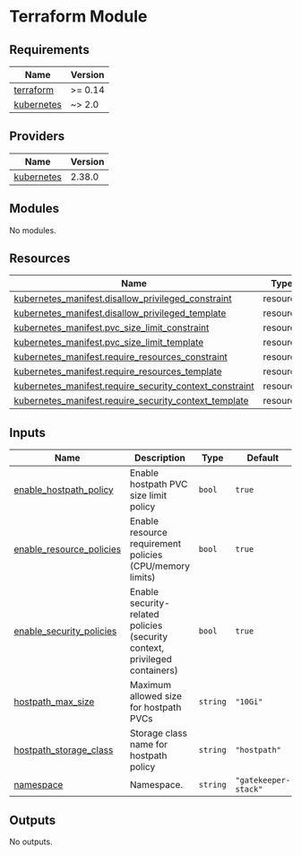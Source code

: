 # Terraform Module

<!-- BEGIN_TF_DOCS -->


## Requirements

| Name | Version |
|------|---------|
| <a name="requirement_terraform"></a> [terraform](#requirement\_terraform) | >= 0.14 |
| <a name="requirement_kubernetes"></a> [kubernetes](#requirement\_kubernetes) | ~> 2.0 |

## Providers

| Name | Version |
|------|---------|
| <a name="provider_kubernetes"></a> [kubernetes](#provider\_kubernetes) | 2.38.0 |

## Modules

No modules.

## Resources

| Name | Type |
|------|------|
| [kubernetes_manifest.disallow_privileged_constraint](https://registry.terraform.io/providers/hashicorp/kubernetes/latest/docs/resources/manifest) | resource |
| [kubernetes_manifest.disallow_privileged_template](https://registry.terraform.io/providers/hashicorp/kubernetes/latest/docs/resources/manifest) | resource |
| [kubernetes_manifest.pvc_size_limit_constraint](https://registry.terraform.io/providers/hashicorp/kubernetes/latest/docs/resources/manifest) | resource |
| [kubernetes_manifest.pvc_size_limit_template](https://registry.terraform.io/providers/hashicorp/kubernetes/latest/docs/resources/manifest) | resource |
| [kubernetes_manifest.require_resources_constraint](https://registry.terraform.io/providers/hashicorp/kubernetes/latest/docs/resources/manifest) | resource |
| [kubernetes_manifest.require_resources_template](https://registry.terraform.io/providers/hashicorp/kubernetes/latest/docs/resources/manifest) | resource |
| [kubernetes_manifest.require_security_context_constraint](https://registry.terraform.io/providers/hashicorp/kubernetes/latest/docs/resources/manifest) | resource |
| [kubernetes_manifest.require_security_context_template](https://registry.terraform.io/providers/hashicorp/kubernetes/latest/docs/resources/manifest) | resource |

## Inputs

| Name | Description | Type | Default | Required |
|------|-------------|------|---------|:--------:|
| <a name="input_enable_hostpath_policy"></a> [enable\_hostpath\_policy](#input\_enable\_hostpath\_policy) | Enable hostpath PVC size limit policy | `bool` | `true` | no |
| <a name="input_enable_resource_policies"></a> [enable\_resource\_policies](#input\_enable\_resource\_policies) | Enable resource requirement policies (CPU/memory limits) | `bool` | `true` | no |
| <a name="input_enable_security_policies"></a> [enable\_security\_policies](#input\_enable\_security\_policies) | Enable security-related policies (security context, privileged containers) | `bool` | `true` | no |
| <a name="input_hostpath_max_size"></a> [hostpath\_max\_size](#input\_hostpath\_max\_size) | Maximum allowed size for hostpath PVCs | `string` | `"10Gi"` | no |
| <a name="input_hostpath_storage_class"></a> [hostpath\_storage\_class](#input\_hostpath\_storage\_class) | Storage class name for hostpath policy | `string` | `"hostpath"` | no |
| <a name="input_namespace"></a> [namespace](#input\_namespace) | Namespace. | `string` | `"gatekeeper-stack"` | no |

## Outputs

No outputs.

<!-- END_TF_DOCS -->
